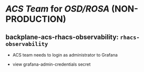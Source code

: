 # *ACS Team* for *OSD/ROSA* (NON-PRODUCTION)

## backplane-acs-rhacs-observability: `rhacs-observability`

- ACS team needs to login as administrator to Grafana

* view grafana-admin-credentials secret
